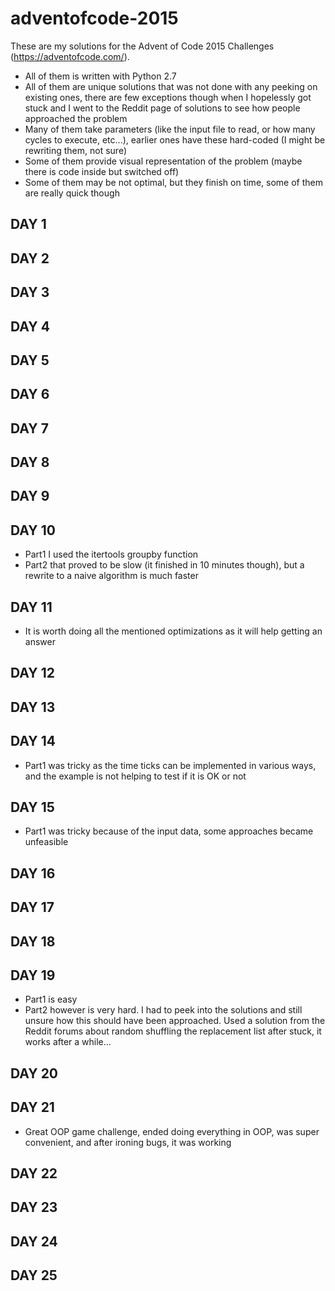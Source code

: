 # adventofcode-2015

These are my solutions for the Advent of Code 2015 Challenges (https://adventofcode.com/).

* All of them is written with Python 2.7
* All of them are unique solutions that was not done with any peeking on existing ones, there are few exceptions though when I hopelessly got stuck and I went to the Reddit page of solutions to see how people approached the problem
* Many of them take parameters (like the input file to read, or how many cycles to execute, etc...), earlier ones have these hard-coded (I might be rewriting them, not sure)
* Some of them provide visual representation of the problem (maybe there is code inside but switched off)
* Some of them may be not optimal, but they finish on time, some of them are really quick though

## DAY 1

## DAY 2

## DAY 3

## DAY 4

## DAY 5

## DAY 6

## DAY 7

## DAY 8

## DAY 9

## DAY 10
* Part1 I used the itertools groupby function
* Part2 that proved to be slow (it finished in 10 minutes though), but a rewrite to a naive algorithm is much faster

## DAY 11
* It is worth doing all the mentioned optimizations as it will help getting an answer

## DAY 12

## DAY 13

## DAY 14
* Part1 was tricky as the time ticks can be implemented in various ways, and the example is not helping to test if it is OK or not

## DAY 15
* Part1 was tricky because of the input data, some approaches became unfeasible

## DAY 16

## DAY 17

## DAY 18

## DAY 19
* Part1 is easy
* Part2 however is very hard. I had to peek into the solutions and still unsure how this should have been approached. Used a solution from the Reddit forums about random shuffling the replacement list after stuck, it works after a while...

## DAY 20

## DAY 21
* Great OOP game challenge, ended doing everything in OOP, was super convenient, and after ironing bugs, it was working

## DAY 22

## DAY 23

## DAY 24

## DAY 25
